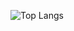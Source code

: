 
  ![Top Langs](https://github-readme-stats.vercel.app/api/top-langs/?username=Eranmonnie&layout=compact&theme=dark&langs_count=9&bg_color=eb7134&hide_border=true&text_color=ffffff)
  




